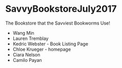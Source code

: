# SavvyBookstoreJuly2017

The Bookstore that the Savviest Bookworms Use!

* Wang Min
* Lauren Tremblay
* Kedric Webster - Book Listing Page
* Chloe Krueger - homepage
* Ciara Nelson
* Camilo Payan
